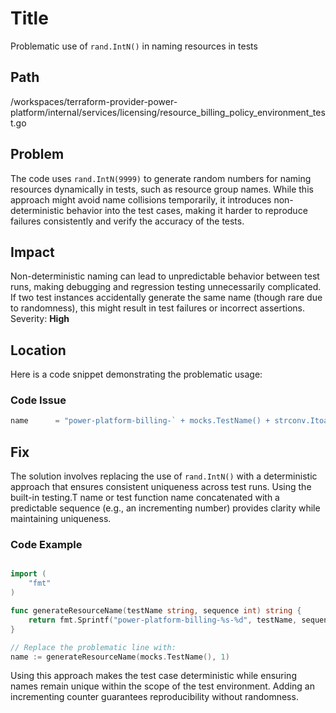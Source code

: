 # Title

Problematic use of `rand.IntN()` in naming resources in tests

## Path

/workspaces/terraform-provider-power-platform/internal/services/licensing/resource_billing_policy_environment_test.go

## Problem

The code uses `rand.IntN(9999)` to generate random numbers for naming resources dynamically in tests, such as resource group names. While this approach might avoid name collisions temporarily, it introduces non-deterministic behavior into the test cases, making it harder to reproduce failures consistently and verify the accuracy of the tests.

## Impact

Non-deterministic naming can lead to unpredictable behavior between test runs, making debugging and regression testing unnecessarily complicated. If two test instances accidentally generate the same name (though rare due to randomness), this might result in test failures or incorrect assertions. Severity: **High**

## Location

Here is a code snippet demonstrating the problematic usage:

### Code Issue

```go
name      = "power-platform-billing-` + mocks.TestName() + strconv.Itoa(rand.IntN(9999)) + `"
```

## Fix

The solution involves replacing the use of `rand.IntN()` with a deterministic approach that ensures consistent uniqueness across test runs. Using the built-in testing.T name or test function name concatenated with a predictable sequence (e.g., an incrementing number) provides clarity while maintaining uniqueness.

### Code Example

```go

import (
	"fmt"
)

func generateResourceName(testName string, sequence int) string {
    return fmt.Sprintf("power-platform-billing-%s-%d", testName, sequence)
}

// Replace the problematic line with:
name := generateResourceName(mocks.TestName(), 1)

```

Using this approach makes the test case deterministic while ensuring names remain unique within the scope of the test environment. Adding an incrementing counter guarantees reproducibility without randomness.
